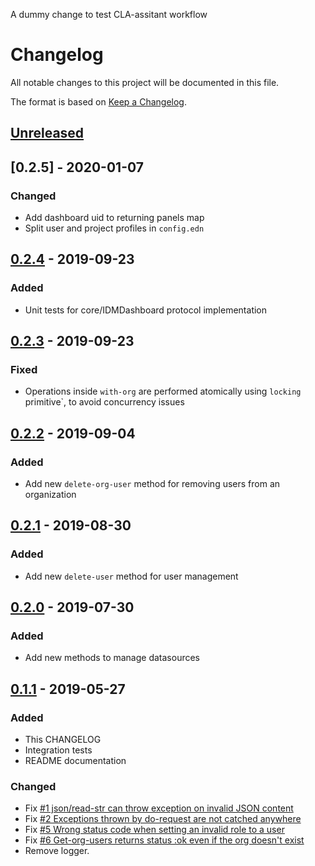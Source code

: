 A dummy change to test CLA-assitant workflow

# Changelog
All notable changes to this project will be documented in this file.

The format is based on [Keep a Changelog](http://keepachangelog.com/en/1.0.0/).

## [Unreleased]

## [0.2.5] - 2020-01-07
### Changed
- Add dashboard uid to returning panels map
- Split user and project profiles in `config.edn`

## [0.2.4] - 2019-09-23
### Added
- Unit tests for core/IDMDashboard protocol implementation

## [0.2.3] - 2019-09-23
### Fixed
- Operations inside `with-org` are performed atomically using `locking` primitive`, to avoid concurrency issues

## [0.2.2] - 2019-09-04

### Added
- Add new `delete-org-user` method for removing users from an organization

## [0.2.1] - 2019-08-30

### Added
- Add new `delete-user` method for user management

## [0.2.0] - 2019-07-30

### Added
- Add new methods to manage datasources

## [0.1.1] - 2019-05-27

### Added
- This CHANGELOG
- Integration tests
- README documentation

### Changed
- Fix [#1 json/read-str can throw exception on invalid JSON content](https://github.com/magnetcoop/dashboard-manager.grafana/issues/1)
- Fix [#2 Exceptions thrown by do-request are not catched anywhere](https://github.com/magnetcoop/dashboard-manager.grafana/issues/2)
- Fix [#5 Wrong status code when setting an invalid role to a user](https://github.com/magnetcoop/dashboard-manager.grafana/issues/5)
- Fix [#6 Get-org-users returns status :ok even if the org doesn't exist](https://github.com/magnetcoop/dashboard-manager.grafana/issues/6)
- Remove logger.

[UNRELEASED]:  https://github.com/magnetcoop/buddy-auth.jwt-oidc/compare/v0.2.4...HEAD
[0.2.4]: https://github.com/magnetcoop/buddy-auth.jwt-oidc/releases/tag/v0.2.4
[0.2.3]: https://github.com/magnetcoop/buddy-auth.jwt-oidc/releases/tag/v0.2.3
[0.2.2]: https://github.com/magnetcoop/buddy-auth.jwt-oidc/releases/tag/v0.2.2
[0.2.1]: https://github.com/magnetcoop/buddy-auth.jwt-oidc/releases/tag/v0.2.1
[0.2.1]: https://github.com/magnetcoop/buddy-auth.jwt-oidc/releases/tag/v0.2.1
[0.2.0]: https://github.com/magnetcoop/buddy-auth.jwt-oidc/releases/tag/v0.2.0
[0.1.1]: https://github.com/magnetcoop/buddy-auth.jwt-oidc/releases/tag/v0.1.1
